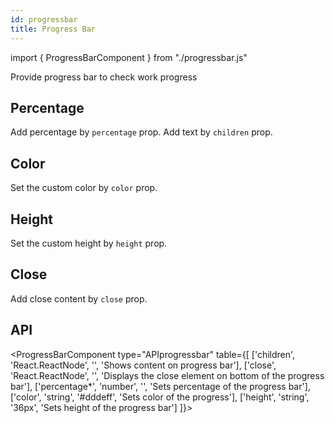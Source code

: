 ```yaml
---
id: progressbar
title: Progress Bar
---
```


import { ProgressBarComponent } from "./progressbar.js"

<p>Provide progress bar to check work progress</p>

## Percentage

<p>Add percentage by <code>percentage</code> prop. Add text by <code>children</code> prop. </p>
<ProgressBarComponent ></ProgressBarComponent>

## Color

<p>Set the custom color by <code>color</code> prop. </p>
<ProgressBarComponent color="pink" ></ProgressBarComponent>

## Height

<p>Set the custom height by <code>height</code> prop. </p>
<ProgressBarComponent height="20px"></ProgressBarComponent>

## Close

<p>Add close content by <code>close</code> prop. </p>
<ProgressBarComponent height="20px" close></ProgressBarComponent>

## API

<ProgressBarComponent type="APIprogressbar" table={[
  ['children', 'React.ReactNode', '', 'Shows content on progress bar'],
  ['close', 'React.ReactNode', '', 'Displays the close element on bottom of the progress bar'],
  ['percentage*', 'number', '', 'Sets percentage of the progress bar'],
  ['color', 'string', '#dddeff', 'Sets color of the progress'],
  ['height', 'string', '36px', 'Sets height of the progress bar']
]}></ProgressBarComponent>